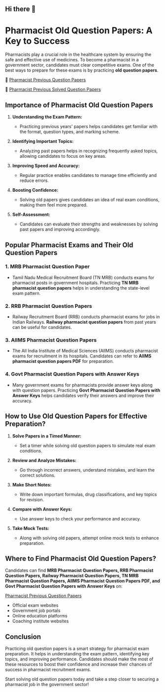 ## Hi there 👋
# Pharmacist Old Question Papers: A Key to Success

Pharmacists play a crucial role in the healthcare system by ensuring the safe and effective use of medicines. To become a pharmacist in a government sector, candidates must clear competitive exams. One of the best ways to prepare for these exams is by practicing **old question papers**.

👋 [Pharmacist Previous Question Papers](https://www.previouspapers.in/2025/03/pharmacist-previous-old-question-papers.html)

👋 [Pharmacist Previous Solved Question Papers](https://www.previouspapers.in/2025/03/pharmacist-previous-old-question-papers.html)
## Importance of Pharmacist Old Question Papers

1. **Understanding the Exam Pattern:**
   - Practicing previous years' papers helps candidates get familiar with the format, question types, and marking scheme.

2. **Identifying Important Topics:**
   - Analyzing past papers helps in recognizing frequently asked topics, allowing candidates to focus on key areas.

3. **Improving Speed and Accuracy:**
   - Regular practice enables candidates to manage time efficiently and reduce errors.

4. **Boosting Confidence:**
   - Solving old papers gives candidates an idea of real exam conditions, making them feel more prepared.

5. **Self-Assessment:**
   - Candidates can evaluate their strengths and weaknesses by solving past papers and improving accordingly.

## Popular Pharmacist Exams and Their Old Question Papers

### 1. **MRB Pharmacist Question Paper**
   - Tamil Nadu Medical Recruitment Board (TN MRB) conducts exams for pharmacist posts in government hospitals. Practicing **TN MRB pharmacist question papers** helps in understanding the state-level exam pattern.

### 2. **RRB Pharmacist Question Papers**
   - Railway Recruitment Board (RRB) conducts pharmacist exams for jobs in Indian Railways. **Railway pharmacist question papers** from past years can be useful for candidates.

### 3. **AIIMS Pharmacist Question Papers**
   - The All India Institute of Medical Sciences (AIIMS) conducts pharmacist exams for recruitment in its hospitals. Candidates can refer to **AIIMS pharmacist question papers PDF** for preparation.

### 4. **Govt Pharmacist Question Papers with Answer Keys**
   - Many government exams for pharmacists provide answer keys along with question papers. Practicing **Govt Pharmacist Question Papers with Answer Keys** helps candidates verify their answers and improve their accuracy.

## How to Use Old Question Papers for Effective Preparation?

1. **Solve Papers in a Timed Manner:**
   - Set a timer while solving old question papers to simulate real exam conditions.

2. **Review and Analyze Mistakes:**
   - Go through incorrect answers, understand mistakes, and learn the correct solutions.

3. **Make Short Notes:**
   - Write down important formulas, drug classifications, and key topics for revision.

4. **Compare with Answer Keys:**
   - Use answer keys to check your performance and accuracy.

5. **Take Mock Tests:**
   - Along with solving old papers, attempt online mock tests to enhance preparation.

## Where to Find Pharmacist Old Question Papers?

Candidates can find **MRB Pharmacist Question Papers, RRB Pharmacist Question Papers, Railway Pharmacist Question Papers, TN MRB Pharmacist Question Papers, AIIMS Pharmacist Question Papers PDF, and Govt Pharmacist Question Papers with Answer Keys** on:

[Pharmacist Previous Question Papers](https://www.previouspapers.in/2025/03/pharmacist-previous-old-question-papers.html)
- Official exam websites
- Government job portals
- Online education platforms
- Coaching institute websites

## Conclusion

Practicing old question papers is a smart strategy for pharmacist exam preparation. It helps in understanding the exam pattern, identifying key topics, and improving performance. Candidates should make the most of these resources to boost their confidence and increase their chances of success in pharmacist recruitment exams.

Start solving old question papers today and take a step closer to securing a pharmacist job in the government sector!


<!--

**Here are some ideas to get you started:**

🙋‍♀️ A short introduction - what is your organization all about?
🌈 Contribution guidelines - how can the community get involved?
👩‍💻 Useful resources - where can the community find your docs? Is there anything else the community should know?
🍿 Fun facts - what does your team eat for breakfast?
🧙 Remember, you can do mighty things with the power of [Markdown](https://docs.github.com/github/writing-on-github/getting-started-with-writing-and-formatting-on-github/basic-writing-and-formatting-syntax)
-->
